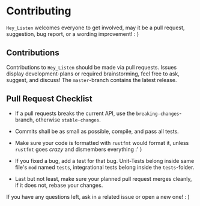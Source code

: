 # Contributing

`Hey_Listen` welcomes everyone to get involved, may it be a pull request, suggestion, bug report, or a wording improvement! : )

## Contributions

Contributions to `Hey_Listen` should be made via pull requests.
Issues display development-plans or required brainstorming, feel free to ask, suggest, and discuss!
The `master`-branch contains the latest release.

## Pull Request Checklist

- If a pull requests breaks the current API, use the `breaking-changes`-branch, otherwise `stable-changes`.

- Commits shall be as small as possible, compile, and pass all tests.

- Make sure your code is formatted with `rustfmt` would format it, unless `rustfmt` goes _crazy_ and dismembers everything :' )

- If you fixed a bug, add a test for that bug. Unit-Tests belong inside same file's `mod` named `tests`, integrational tests belong inside the `tests`-folder.

- Last but not least, make sure your planned pull request merges cleanly, if it does not, rebase your changes.

If you have any questions left, ask in a related issue or open a new one! : )
